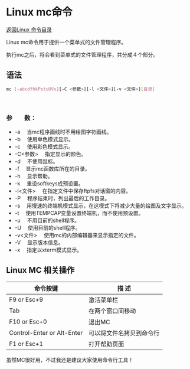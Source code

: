 # Linux mc命令
[返回Linux 命令目录](11.Linux命令大全.md)

Linux mc命令用于提供一个菜单式的文件管理程序。

执行mc之后，将会看到菜单式的文件管理程序，共分成４个部分。

## 语法
```bash
mc [-abcdfhkPstuUVx][-C <参数>][-l <文件>][-v <文件>][目录]
```
　　
### 参　　数：

* -a 　当mc程序画线时不用绘图字符画线。
* -b 　使用单色模式显示。
* -c 　使用彩色模式显示。
* -C<参数> 　指定显示的颜色。
* -d 　不使用鼠标。
* -f 　显示mc函数库所在的目录。
* -h 　显示帮助。
* -k 　重设softkeys成预设置。
* -l<文件> 　在指定文件中保存ftpfs对话窗的内容。
* -P 　程序结束时，列出最后的工作目录。
* -s 　用慢速的终端机模式显示，在这模式下将减少大量的绘图及文字显示。
* -t 　使用TEMPCAP变量设置终端机，而不使用预设置。
* -u 　不用目前的shell程序。
* -U 　使用目前的shell程序。
* -v<文件> 　使用mc的内部编辑器来显示指定的文件。
* -V 　显示版本信息。
* -x 　指定以xterm模式显示。


## Linux MC 相关操作

|命令按键|描 述|
------|------
F9 or Esc+9	|	激活菜单栏
Tab	|	在两个窗口间移动
F10 or Esc+0	|	退出MC
Control-Enter or Alt-Enter	|	可以将文件名拷贝到命令行
F1 or Esc+1	|	打开帮助页面


虽然MC很好用，不过我还是建议大家使用命令行工具！